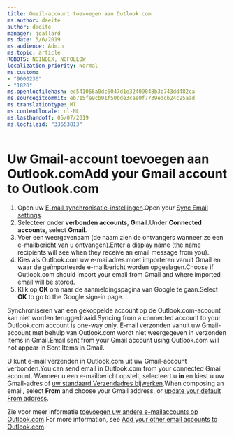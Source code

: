 ```yaml
---
title: Gmail-account toevoegen aan Outlook.com
ms.author: daeite
author: daeite
manager: joallard
ms.date: 5/6/2019
ms.audience: Admin
ms.topic: article
ROBOTS: NOINDEX, NOFOLLOW
localization_priority: Normal
ms.custom:
- "9000236"
- "1820"
ms.openlocfilehash: ec541066a0dc6047d1e32409048b3b743dd482ca
ms.sourcegitcommit: eb715fe9cb01f50bde3cae0f7739edcb24c95aad
ms.translationtype: MT
ms.contentlocale: nl-NL
ms.lasthandoff: 05/07/2019
ms.locfileid: "33653813"
---
```

# <a name="add-your-gmail-account-to-outlookcom"></a><span data-ttu-id="55f58-102">Uw Gmail-account toevoegen aan Outlook.com</span><span class="sxs-lookup"><span data-stu-id="55f58-102">Add your Gmail account to Outlook.com</span></span>

1. <span data-ttu-id="55f58-103">Open uw [E-mail synchronisatie-instellingen](https://go.microsoft.com/fwlink/?linkid=875264).</span><span class="sxs-lookup"><span data-stu-id="55f58-103">Open your [Sync Email settings](https://go.microsoft.com/fwlink/?linkid=875264).</span></span>
2. <span data-ttu-id="55f58-104">Selecteer onder **verbonden accounts**, **Gmail**.</span><span class="sxs-lookup"><span data-stu-id="55f58-104">Under **Connected accounts**, select **Gmail**.</span></span>
3. <span data-ttu-id="55f58-105">Voer een weergavenaam (de naam zien de ontvangers wanneer ze een e-mailbericht van u ontvangen).</span><span class="sxs-lookup"><span data-stu-id="55f58-105">Enter a display name (the name recipients will see when they receive an email message from you).</span></span>
4. <span data-ttu-id="55f58-106">Kies als Outlook.com uw e-mailadres moet importeren vanuit Gmail en waar de geïmporteerde e-mailbericht worden opgeslagen.</span><span class="sxs-lookup"><span data-stu-id="55f58-106">Choose if Outlook.com should import your email from Gmail and where imported email will be stored.</span></span>
5. <span data-ttu-id="55f58-107">Klik op **OK** om naar de aanmeldingspagina van Google te gaan.</span><span class="sxs-lookup"><span data-stu-id="55f58-107">Select **OK** to go to the Google sign-in page.</span></span>

<span data-ttu-id="55f58-108">Synchroniseren van een gekoppelde account op de Outlook.com-account kan niet worden teruggedraaid.</span><span class="sxs-lookup"><span data-stu-id="55f58-108">Syncing from a connected account to your Outlook.com account is one-way only.</span></span> <span data-ttu-id="55f58-109">E-mail verzonden vanuit uw Gmail-account met behulp van Outlook.com wordt niet weergegeven in verzonden Items in Gmail.</span><span class="sxs-lookup"><span data-stu-id="55f58-109">Email sent from your Gmail account using Outlook.com will not appear in Sent Items in Gmail.</span></span>

<span data-ttu-id="55f58-110">U kunt e-mail verzenden in Outlook.com uit uw Gmail-account verbonden.</span><span class="sxs-lookup"><span data-stu-id="55f58-110">You can send email in Outlook.com from your connected Gmail account.</span></span> <span data-ttu-id="55f58-111">Wanneer u een e-mailbericht opstelt, selecteert u **in** en kiest u uw Gmail-adres of [uw standaard Verzendadres bijwerken](https://go.microsoft.com/fwlink/?linkid=875264).</span><span class="sxs-lookup"><span data-stu-id="55f58-111">When composing an email, select **From** and choose your Gmail address, or [update your default From address](https://go.microsoft.com/fwlink/?linkid=875264).</span></span>

<span data-ttu-id="55f58-112">Zie voor meer informatie [toevoegen uw andere e-mailaccounts op Outlook.com](https://support.office.com/article/c5224df4-5885-4e79-91ba-523aa743f0ba).</span><span class="sxs-lookup"><span data-stu-id="55f58-112">For more information, see [Add your other email accounts to Outlook.com](https://support.office.com/article/c5224df4-5885-4e79-91ba-523aa743f0ba).</span></span>